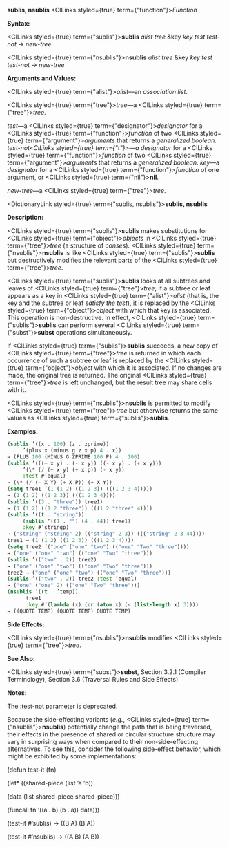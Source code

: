 **sublis, nsublis** <ClLinks styled={true} term={"function"}><i>Function</i></ClLinks> 



**Syntax:** 



<ClLinks styled={true} term={"sublis"}><b>sublis</b></ClLinks> *alist tree* &amp;key *key test test-not → new-tree* 



<ClLinks styled={true} term={"nsublis"}><b>nsublis</b></ClLinks> *alist tree* &amp;key *key test test-not → new-tree* 



**Arguments and Values:** 



<ClLinks styled={true} term={"alist"}><i>alist</i></ClLinks>—an *association list*. 



<ClLinks styled={true} term={"tree"}><i>tree</i></ClLinks>—a <ClLinks styled={true} term={"tree"}><i>tree</i></ClLinks>. 



*test*—a <ClLinks styled={true} term={"designator"}><i>designator</i></ClLinks> for a <ClLinks styled={true} term={"function"}><i>function</i></ClLinks> of two <ClLinks styled={true} term={"argument"}><i>arguments</i></ClLinks> that returns a *generalized boolean*. *test-not<ClLinks styled={true} term={"t"}><i>—a </i></ClLinks>designator* for a <ClLinks styled={true} term={"function"}><i>function</i></ClLinks> of two <ClLinks styled={true} term={"argument"}><i>arguments</i></ClLinks> that returns a *generalized boolean*. *key*—a *designator* for a <ClLinks styled={true} term={"function"}><i>function</i></ClLinks> of one argument, or <ClLinks styled={true} term={"nil"}><b>nil</b></ClLinks>. 



*new-tree*—a <ClLinks styled={true} term={"tree"}><i>tree</i></ClLinks>. 







 



 



<DictionaryLink styled={true} term={"sublis, nsublis"}><b>sublis, nsublis</b></DictionaryLink> 



**Description:** 



<ClLinks styled={true} term={"sublis"}><b>sublis</b></ClLinks> makes substitutions for <ClLinks styled={true} term={"object"}><i>objects</i></ClLinks> in <ClLinks styled={true} term={"tree"}><i>tree</i></ClLinks> (a structure of *conses*). <ClLinks styled={true} term={"nsublis"}><b>nsublis</b></ClLinks> is like <ClLinks styled={true} term={"sublis"}><b>sublis</b></ClLinks> but destructively modifies the relevant parts of the <ClLinks styled={true} term={"tree"}><i>tree</i></ClLinks>. 



<ClLinks styled={true} term={"sublis"}><b>sublis</b></ClLinks> looks at all subtrees and leaves of <ClLinks styled={true} term={"tree"}><i>tree</i></ClLinks>; if a subtree or leaf appears as a key in <ClLinks styled={true} term={"alist"}><i>alist</i></ClLinks> (that is, the key and the subtree or leaf *satisfy the test*), it is replaced by the <ClLinks styled={true} term={"object"}><i>object</i></ClLinks> with which that key is associated. This operation is non-destructive. In effect, <ClLinks styled={true} term={"sublis"}><b>sublis</b></ClLinks> can perform several <ClLinks styled={true} term={"subst"}><b>subst</b></ClLinks> operations simultaneously. 



If <ClLinks styled={true} term={"sublis"}><b>sublis</b></ClLinks> succeeds, a new copy of <ClLinks styled={true} term={"tree"}><i>tree</i></ClLinks> is returned in which each occurrence of such a subtree or leaf is replaced by the <ClLinks styled={true} term={"object"}><i>object</i></ClLinks> with which it is associated. If no changes are made, the original tree is returned. The original <ClLinks styled={true} term={"tree"}><i>tree</i></ClLinks> is left unchanged, but the result tree may share cells with it. 



<ClLinks styled={true} term={"nsublis"}><b>nsublis</b></ClLinks> is permitted to modify <ClLinks styled={true} term={"tree"}><i>tree</i></ClLinks> but otherwise returns the same values as <ClLinks styled={true} term={"sublis"}><b>sublis</b></ClLinks>. 

**Examples:**
```lisp
(sublis ’((x . 100) (z . zprime)) 
	 ’(plus x (minus g z x p) 4 . x)) 
→ (PLUS 100 (MINUS G ZPRIME 100 P) 4 . 100) 
(sublis ’(((+ x y) . (- x y)) ((- x y) . (+ x y))) 
	 ’(\* (/ (+ x y) (+ x p)) (- x y)) 
	 :test #’equal) 
→ (\* (/ (- X Y) (+ X P)) (+ X Y)) 
(setq tree1 ’(1 (1 2) ((1 2 3)) (((1 2 3 4))))) 
→ (1 (1 2) ((1 2 3)) (((1 2 3 4)))) 
(sublis ’((3 . "three")) tree1) 
→ (1 (1 2) ((1 2 "three")) (((1 2 "three" 4)))) 
(sublis ’((t . "string")) 
	 (sublis ’((1 . "") (4 . 44)) tree1) 
	 :key #’stringp) 
→ ("string" ("string" 2) (("string" 2 3)) ((("string" 2 3 44)))) 
tree1 → (1 (1 2) ((1 2 3)) (((1 2 3 4)))) 
(setq tree2 ’("one" ("one" "two") (("one" "Two" "three")))) 
→ ("one" ("one" "two") (("one" "Two" "three"))) 
(sublis ’(("two" . 2)) tree2) 
→ ("one" ("one" "two") (("one" "Two" "three"))) 
tree2 → ("one" ("one" "two") (("one" "Two" "three"))) 
(sublis ’(("two" . 2)) tree2 :test ’equal) 
→ ("one" ("one" 2) (("one" "Two" "three"))) 
(nsublis ’((t . ’temp)) 
	  tree1 
	  :key #’(lambda (x) (or (atom x) (< (list-length x) 3)))) 
→ ((QUOTE TEMP) (QUOTE TEMP) QUOTE TEMP) 


```
**Side Effects:** 



<ClLinks styled={true} term={"nsublis"}><b>nsublis</b></ClLinks> modifies <ClLinks styled={true} term={"tree"}><i>tree</i></ClLinks>. 



**See Also:** 



<ClLinks styled={true} term={"subst"}><b>subst</b></ClLinks>, Section 3.2.1 (Compiler Terminology), Section 3.6 (Traversal Rules and Side Effects) 



**Notes:** 



The :test-not parameter is deprecated. 



Because the side-effecting variants (*e.g.*, <ClLinks styled={true} term={"nsublis"}><b>nsublis</b></ClLinks>) potentially change the path that is being traversed, their effects in the presence of shared or circular structure structure may vary in surprising ways when compared to their non-side-effecting alternatives. To see this, consider the following side-effect behavior, which might be exhibited by some implementations: 



(defun test-it (fn) 



(let\* ((shared-piece (list ’a ’b)) 



(data (list shared-piece shared-piece))) 



(funcall fn ’((a . b) (b . a)) data))) 



(test-it #’sublis) → ((B A) (B A)) 



(test-it #’nsublis) → ((A B) (A B)) 



